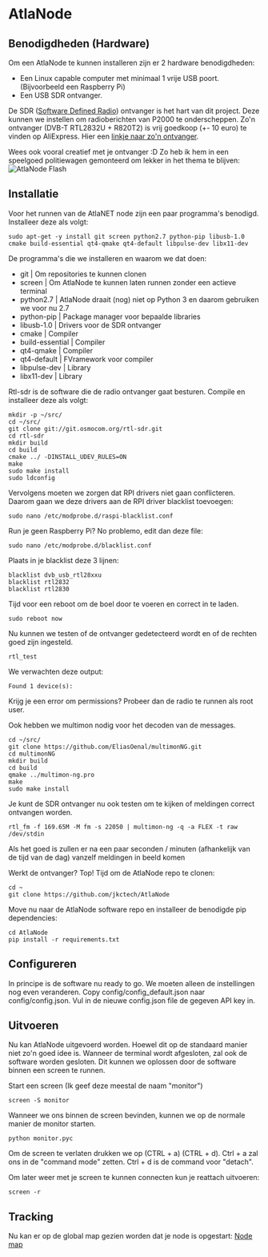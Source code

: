 # AtlaNode

## Benodigdheden (Hardware)
Om een AtlaNode te kunnen installeren zijn er 2 hardware benodigdheden:

- Een Linux capable computer met minimaal 1 vrije USB poort. (Bijvoorbeeld een Raspberry Pi)
- Een USB SDR ontvanger.

De SDR ([Software Defined Radio](https://nl.wikipedia.org/wiki/Software-defined_radio)) ontvanger is het hart van dit project.
Deze kunnen we instellen om radioberichten van P2000 te onderscheppen.
Zo'n ontvanger (DVB-T RTL2832U + R820T2) is vrij goedkoop (+- 10 euro) te vinden op AliExpress.
Hier een [linkje naar zo'n ontvanger](https://nl.aliexpress.com/item/32813234033.html).

Wees ook vooral creatief met je ontvanger :D
Zo heb ik hem in een speelgoed politiewagen gemonteerd om lekker in het thema te blijven:
![AtlaNode Flash](https://atlanet.jkctech.nl/images/examples/atlanode_flash.gif "AtlaNode Flash")

## Installatie
Voor het runnen van de AtlaNET node zijn een paar programma's benodigd.
Installeer deze als volgt:
```
sudo apt-get -y install git screen python2.7 python-pip libusb-1.0 cmake build-essential qt4-qmake qt4-default libpulse-dev libx11-dev
```

De programma's die we installeren en waarom we dat doen:
- git | Om repositories te kunnen clonen
- screen | Om AtlaNode te kunnen laten runnen zonder een actieve terminal
- python2.7 | AtlaNode draait (nog) niet op Python 3 en daarom gebruiken we voor nu 2.7
- python-pip | Package manager voor bepaalde libraries
- libusb-1.0 | Drivers voor de SDR ontvanger
- cmake | Compiler
- build-essential | Compiler
- qt4-qmake | Compiler
- qt4-default | FVramework voor compiler
- libpulse-dev | Library
- libx11-dev | Library

Rtl-sdr is de software die de radio ontvanger gaat besturen.
Compile en installeer deze als volgt:
```
mkdir -p ~/src/
cd ~/src/
git clone git://git.osmocom.org/rtl-sdr.git
cd rtl-sdr
mkdir build
cd build
cmake ../ -DINSTALL_UDEV_RULES=ON
make
sudo make install
sudo ldconfig
```

Vervolgens moeten we zorgen dat RPI drivers niet gaan conflicteren.
Daarom gaan we deze drivers aan de RPI driver blacklist toevoegen:
```
sudo nano /etc/modprobe.d/raspi-blacklist.conf
```

Run je geen Raspberry Pi? No problemo, edit dan deze file:
```
sudo nano /etc/modprobe.d/blacklist.conf
```

Plaats in je blacklist deze 3 lijnen:
```
blacklist dvb_usb_rtl28xxu
blacklist rtl2832
blacklist rtl2830
```

Tijd voor een reboot om de boel door te voeren en correct in te laden.
```
sudo reboot now
```

Nu kunnen we testen of de ontvanger gedetecteerd wordt en of de rechten goed zijn ingesteld.
```
rtl_test
```

We verwachten deze output:
```
Found 1 device(s):
```
Krijg je een error om permissions?
Probeer dan de radio te runnen als root user.

Ook hebben we multimon nodig voor het decoden van de messages.
```
cd ~/src/
git clone https://github.com/EliasOenal/multimonNG.git
cd multimonNG
mkdir build
cd build
qmake ../multimon-ng.pro
make
sudo make install
```

Je kunt de SDR ontvanger nu ook testen om te kijken of meldingen correct ontvangen worden.
```
rtl_fm -f 169.65M -M fm -s 22050 | multimon-ng -q -a FLEX -t raw /dev/stdin
```
Als het goed is zullen er na een paar seconden / minuten (afhankelijk van de tijd van de dag) vanzelf meldingen in beeld komen

Werkt de ontvanger? Top! Tijd om de AtlaNode repo te clonen:
```
cd ~
git clone https://github.com/jkctech/AtlaNode
```

Move nu naar de AtlaNode software repo en installeer de benodigde pip dependencies:
```
cd AtlaNode
pip install -r requirements.txt
```

## Configureren
In principe is de software nu ready to go. We moeten alleen de instellingen nog even veranderen.
Copy config/config_default.json naar config/config.json.
Vul in de nieuwe config.json file de gegeven API key in.

## Uitvoeren
Nu kan AtlaNode uitgevoerd worden.
Hoewel dit op de standaard manier niet zo'n goed idee is.
Wanneer de terminal wordt afgesloten, zal ook de software worden gesloten.
Dit kunnen we oplossen door de software binnen een screen te runnen.

Start een screen (Ik geef deze meestal de naam "monitor")
```
screen -S monitor
```

Wanneer we ons binnen de screen bevinden, kunnen we op de normale manier de monitor starten.
```
python monitor.pyc
```

Om de screen te verlaten drukken we op (CTRL + a) (CTRL + d).
Ctrl + a zal ons in de "command mode" zetten.
Ctrl + d is de command voor "detach".

Om later weer met je screen te kunnen connecten kun je reattach uitvoeren:
```
screen -r
```

## Tracking
Nu kan er op de global map gezien worden dat je node is opgestart: [Node map](https://atlanet.jkctech.nl/monitor/radiolocaties/)